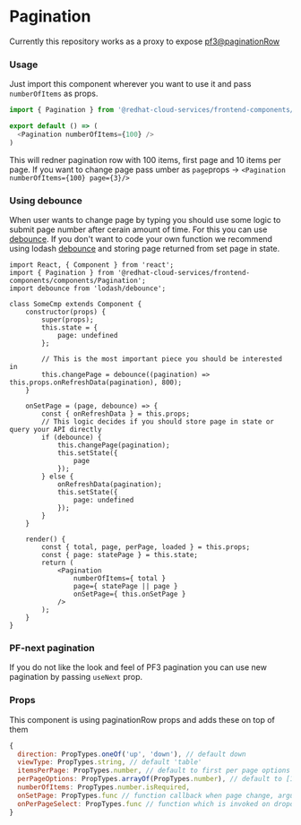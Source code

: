 # Pagination
Currently this repository works as a proxy to expose [pf3@paginationRow](https://rawgit.com/patternfly/patternfly-react/gh-pages/index.html?knob-View%20Type%3A=list&knob-Page=1&knob-Number%20of%20Pages=5&knob-Page%20Size%20Drop%20Up=true&knob-Item%20Count%3A=75&knob-Items%20Start%3A=1&knob-Items%20End=15&selectedKind=patternfly-react%2FWidgets%2FPagination&selectedStory=Pagination%20row&full=0&addons=1&stories=1&panelRight=0&addonPanel=storybooks%2Fstorybook-addon-knobs)

### Usage
Just import this component wherever you want to use it and pass `numberOfItems` as props. 
```javascript
import { Pagination } from '@redhat-cloud-services/frontend-components/components/Pagination';

export default () => (
  <Pagination numberOfItems={100} />
)
```

This will redner pagination row with 100 items, first page and 10 items per page. If you want to change page pass umber as `page`props -> `<Pagination numberOfItems={100} page={3}/>`

### Using debounce
When user wants to change page by typing you should use some logic to submit page number after cerain amount of time. For this you can use [debounce](https://davidwalsh.name/javascript-debounce-function). If you don't want to code your own function we recommend using lodash [debounce](https://lodash.com/docs/4.17.11#debounce) and storing page returned from set page in state.

```JSX
import React, { Component } from 'react';
import { Pagination } from '@redhat-cloud-services/frontend-components/components/Pagination';
import debounce from 'lodash/debounce';

class SomeCmp extends Component {
    constructor(props) {
        super(props);
        this.state = {
            page: undefined
        };

        // This is the most important piece you should be interested in
        this.changePage = debounce((pagination) => this.props.onRefreshData(pagination), 800);
    }

    onSetPage = (page, debounce) => {
        const { onRefreshData } = this.props;
        // This logic decides if you should store page in state or query your API directly
        if (debounce) {
            this.changePage(pagination);
            this.setState({
                page
            });
        } else {
            onRefreshData(pagination);
            this.setState({
                page: undefined
            });
        }
    }

    render() {
        const { total, page, perPage, loaded } = this.props;
        const { page: statePage } = this.state;
        return (
            <Pagination
                numberOfItems={ total }
                page={ statePage || page }
                onSetPage={ this.onSetPage }
            />
        );
    }
}
```

### PF-next pagination
If you do not like the look and feel of PF3 pagination you can use new pagination by passing `useNext` prop. 

### Props
This component is using paginationRow props and adds these on top of them
```Javascript
{
  direction: PropTypes.oneOf('up', 'down'), // default down
  viewType: PropTypes.string, // default 'table'
  itemsPerPage: PropTypes.number, // default to first per page options
  perPageOptions: PropTypes.arrayOf(PropTypes.number), // default to [10, 15, 20, 25, 50]
  numberOfItems: PropTypes.number.isRequired,
  onSetPage: PropTypes.func // function callback when page change, argument will be new number of page
  onPerPageSelect: PropTypes.func // function which is invoked on dropdown select for number of items per page
}
